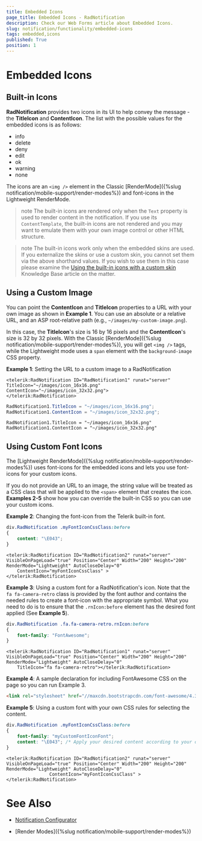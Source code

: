 ```yaml
---
title: Embedded Icons
page_title: Embedded Icons - RadNotification
description: Check our Web Forms article about Embedded Icons.
slug: notification/functionality/embedded-icons
tags: embedded,icons
published: True
position: 1
---
```


# Embedded Icons



## Built-in Icons

**RadNotification** provides two icons in its UI to help convey the message - the **TitleIcon** and **ContentIcon**. The list with the possible values for the embedded icons is as follows:

* info
* delete
* deny
* edit
* ok
* warning
* none

The icons are an `<img />` element in the Classic [RenderMode]({%slug notification/mobile-support/render-modes%}) and font-icons in the Lightweight RenderMode.

>note The built-in icons are rendered only when the `Text` property is used to render content in the notification. If you use its `ContentTemplate`, the built-in icons are not rendered and you may want to emulate them with your own image control or other HTML structure.

>note The built-in icons work only when the embedded skins are used. If you externalize the skins or use a custom skin, you cannot set them via the above shorthand values. If you wish to use them in this case please examine the [Using the built-in icons with a custom skin](https://www.telerik.com/support/kb/aspnet-ajax/notification/using-the-built-in-icons-with-a-custom-skin.aspx) Knowledge Base article on the matter.

## Using a Custom Image

You can point the **ContentIcon** and **TitleIcon** properties to a URL with your own image as shown in **Example 1**. You can use an absolute or a relative URL, and an ASP root-relative path (e.g., `~/images/my-custom-image.png`).

In this case, the **TitleIcon**'s size is 16 by 16 pixels and the **ContentIcon**'s size is 32 by 32 pixels. With the Classic [RenderMode]({%slug notification/mobile-support/render-modes%}), you will get `<img />` tags, while the Lightweight mode uses a `span` element with the `background-image` CSS property.

**Example 1**: Setting the URL to a custom image to a RadNotification

````ASP.NET
<telerik:RadNotification ID="RadNotification1" runat="server" TitleIcon="~/images/icon_16x16.png" ContentIcon="~/images/icon_32x32.png">
</telerik:RadNotification>
````
````C#
RadNotification1.TitleIcon = "~/images/icon_16x16.png";
RadNotification1.ContentIcon = "~/images/icon_32x32.png";
````
````VB
RadNotification1.TitleIcon = "~/images/icon_16x16.png"
RadNotification1.ContentIcon = "~/images/icon_32x32.png"
````


## Using Custom Font Icons

The [Lightweight RenderMode]({%slug notification/mobile-support/render-modes%}) uses font-icons for the embedded icons and lets you use font-icons for your custom icons.

If you do not provide an URL to an image, the string value will be treated as a CSS class that will be applied to the `<span>` element that creates the icon. **Examples 2-5** show how you can override the built-in CSS so you can use your custom icons.

**Example 2**: Changing the font-icon from the Telerik built-in font.

````CSS
div.RadNotification .myFontIconCssClass:before
{
	content: "\E043";
}
````

````ASP.NET
<telerik:RadNotification ID="RadNotification2" runat="server" VisibleOnPageLoad="true" Position="Center" Width="200" Height="200" RenderMode="Lightweight" AutoCloseDelay="0"
	ContentIcon="myFontIconCssClass" >
</telerik:RadNotification>
````

**Example 3**: Using a custom font for a RadNotification's icon. Note that the `fa fa-camera-retro` class is provided by the font author and contains the needed rules to create a font-icon with the appropriate symbol. What you need to do is to ensure that the `.rnIcon:before` element has the desired font applied (See **Example 5**).
````CSS
div.RadNotification .fa.fa-camera-retro.rnIcon:before
{
	font-family: "FontAwesome";
}
````

````ASP.NET
<telerik:RadNotification ID="RadNotification1" runat="server" VisibleOnPageLoad="true" Position="Center" Width="200" Height="200" RenderMode="Lightweight" AutoCloseDelay="0"
	TitleIcon="fa fa-camera-retro"></telerik:RadNotification>
````


**Example 4**: A sample declaration for including FontAwesome CSS on the page so you can run Example 3.
````HTML
<link rel="stylesheet" href="//maxcdn.bootstrapcdn.com/font-awesome/4.3.0/css/font-awesome.min.css" />
````

**Example 5**: Using a custom font with your own CSS rules for selecting the content.
````CSS
div.RadNotification .myFontIconCssClass:before
{
	font-family: "myCustomFontIconFont";
	content: "\E043"; /* Apply your desired content according to your own font */
}
````

````ASP.NET
<telerik:RadNotification ID="RadNotification2" runat="server" VisibleOnPageLoad="true" Position="Center" Width="200" Height="200" RenderMode="Lightweight" AutoCloseDelay="0"
				ContentIcon="myFontIconCssClass" >
</telerik:RadNotification>
````


# See Also

 * [Notification Configurator](https://demos.telerik.com/aspnet-ajax/notification/examples/configurator/defaultcs.aspx)

 * [Render Modes]({%slug notification/mobile-support/render-modes%}) 

